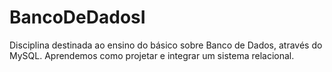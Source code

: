 # BancoDeDadosI
Disciplina destinada ao ensino do básico sobre Banco de Dados, através do MySQL. Aprendemos como projetar e integrar um sistema relacional.
